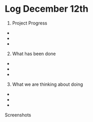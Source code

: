 # Log December 12th

1. Project Progress
-
-
-

2. What has been done
-
-
-

3. What we are thinking about doing
-
-
-

Screenshots
